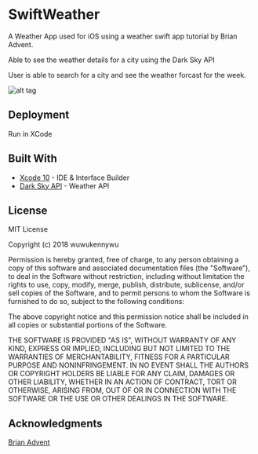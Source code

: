 
# SwiftWeather
A Weather App used for iOS using a weather swift app tutorial by Brian Advent.

Able to see the weather details for a city using the Dark Sky API

User is able to search for a city and see the weather forcast for the week.

![alt tag](https://raw.githubusercontent.com/wuwukennywu/SwiftWeather/master/Screenshot/Screen%20Shot%202018-07-28%20at%202.32.11%20PM.png)



## Deployment

Run in XCode 

## Built With

* [Xcode 10](https://developer.apple.com/xcode/) - IDE & Interface Builder
* [Dark Sky API](https://darksky.net/dev) - Weather API

## License

MIT License

Copyright (c) 2018 wuwukennywu

Permission is hereby granted, free of charge, to any person obtaining a copy
of this software and associated documentation files (the "Software"), to deal
in the Software without restriction, including without limitation the rights
to use, copy, modify, merge, publish, distribute, sublicense, and/or sell
copies of the Software, and to permit persons to whom the Software is
furnished to do so, subject to the following conditions:

The above copyright notice and this permission notice shall be included in all
copies or substantial portions of the Software.

THE SOFTWARE IS PROVIDED "AS IS", WITHOUT WARRANTY OF ANY KIND, EXPRESS OR
IMPLIED, INCLUDING BUT NOT LIMITED TO THE WARRANTIES OF MERCHANTABILITY,
FITNESS FOR A PARTICULAR PURPOSE AND NONINFRINGEMENT. IN NO EVENT SHALL THE
AUTHORS OR COPYRIGHT HOLDERS BE LIABLE FOR ANY CLAIM, DAMAGES OR OTHER
LIABILITY, WHETHER IN AN ACTION OF CONTRACT, TORT OR OTHERWISE, ARISING FROM,
OUT OF OR IN CONNECTION WITH THE SOFTWARE OR THE USE OR OTHER DEALINGS IN THE
SOFTWARE.

## Acknowledgments

[Brian Advent](https://youtu.be/doqtsIsbtqs)


